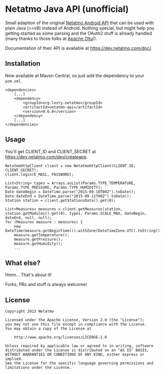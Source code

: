 Netatmo Java API (unofficial)
========

Small adaption of the original [Netatmo Android API][1] that can be used with plain Java (>=v8) instead of Android. Nothing special, but might help you getting started as some parsing and the OAuth2 stuff is already handled (many thanks to those folks at [Apache Oltu][2]!).

Documentation of their API is available at https://dev.netatmo.com/doc/.

Installation
--------
Now available at Maven Central, so just add the dependency to your ```pom.xml```.

    <dependencies>
        [...]
        <dependency>
            <groupId>org.losty.netatmo</groupId>
            <artifactId>netatmo-api</artifactId>
            <version>0.6.0</version>
        </dependency>
        [...]
    </dependencies>

Usage
--------

You'll get CLIENT_ID and CLIENT_SECRET at https://dev.netatmo.com/dev/createapp.

	NetatmoHttpClient client = new NetatmoHttpClient(CLIENT_ID, CLIENT_SECRET);
	client.login(E_MAIL, PASSWORD);
	
	List<String> types = Arrays.asList(Params.TYPE_TEMPERATURE, Params.TYPE_PRESSURE, Params.TYPE_HUMIDITY);
	Date dateBegin = DateTime.parse("2015-09-10T00Z").toDate();
	Date dateEnd = DateTime.parse("2015-09-11T00Z").toDate();
	Station station = client.getStationsData().get(0);
	
	List<Measures> measures = client.getMeasures(station, station.getModules().get(0), types, Params.SCALE_MAX, dateBegin, dateEnd, null, null);
	for (Measures measure : measures) {
		new DateTime(measure.getBeginTime()).withZone(DateTimeZone.UTC).toString();
		measure.getTemperature();
		measure.getPressure();
		measure.getHumidity();
		...

What else?
--------

Hmm... That's about it!

Forks, PRs and stuff is always welcome!

License
--------

    Copyright 2013 Netatmo

    Licensed under the Apache License, Version 2.0 (the "License");
    you may not use this file except in compliance with the License.
    You may obtain a copy of the License at

        http://www.apache.org/licenses/LICENSE-2.0

    Unless required by applicable law or agreed to in writing, software
    distributed under the License is distributed on an "AS IS" BASIS,
    WITHOUT WARRANTIES OR CONDITIONS OF ANY KIND, either express or implied.
    See the License for the specific language governing permissions and
    limitations under the License.

[1]: https://github.com/Netatmo/Netatmo-API-Android
[2]: https://oltu.apache.org